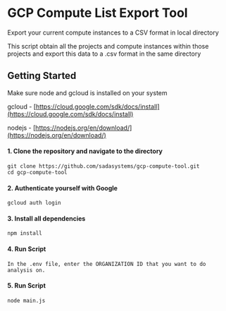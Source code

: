 # GCP Compute List Export Tool
Export your current compute instances to a CSV format in local directory

This script obtain all the projects and compute instances within those projects and export this data to a .csv format in the same directory 

## Getting Started
Make sure node and gcloud is installed on your system

gcloud - [https://cloud.google.com/sdk/docs/install](https://cloud.google.com/sdk/docs/install)

nodejs - [https://nodejs.org/en/download/](https://nodejs.org/en/download/)
#### 1. Clone the repository and navigate to the directory
```shell
git clone https://github.com/sadasystems/gcp-compute-tool.git
cd gcp-compute-tool
```
#### 2. Authenticate yourself with Google
```shell
gcloud auth login
```

#### 3. Install all dependencies 
```shell
npm install
```

#### 4. Run Script
```shell
In the .env file, enter the ORGANIZATION ID that you want to do analysis on.
```

#### 5. Run Script
```shell
node main.js
```
